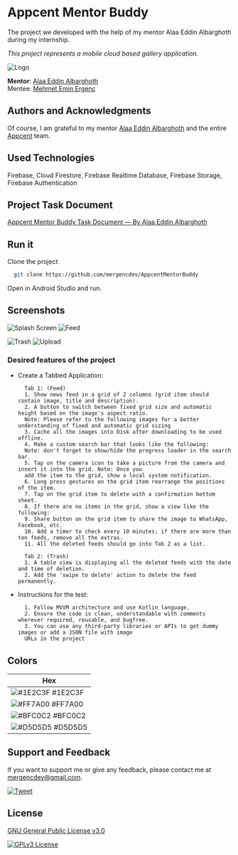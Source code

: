 # Appcent Mentor Buddy

The project we developed with the help of my mentor Alaa Eddin Albarghoth during my internship.

*This project represents a mobile cloud based gallery application.*

![Logo](https://i.imgur.com/xFc0aib.png)

**Mentor**: [Alaa Eddin Albarghoth](https://github.com/AlaaEddinAlbarghoth)\
Mentee: [Mehmet Emin Ergenç](https://github.com/mergencdev)
## Authors and Acknowledgments

Of course, I am grateful to my mentor [Alaa Eddin Albarghoth](https://github.com/AlaaEddinAlbarghoth) and the entire [Appcent](https://www.appcent.mobi/) team.

  
## Used Technologies

Firebase, Cloud Firestore, Firebase Realtime Database, Firebase Storage, Firebase Authentication


  
## Project Task Document

[Appcent Mentor Buddy Task Document — By Alaa Eddin Albarghoth](https://drive.google.com/file/d/1vDZVxjTbcMM-hv4VTSXMFzpcGOyrB2L_/view?usp=sharing)

  
## Run it

Clone the project

```bash
  git clone https://github.com/mergencdev/AppcentMentorBuddy
```

Open in Android Studio and run.

## Screenshots

![Splash Screen](https://i.imgur.com/mT9dr8r.png)     ![Feed](https://i.imgur.com/I81Q1pz.jpg)

![Trash](https://i.imgur.com/UVKwByZ.jpg)     ![Upload](https://i.imgur.com/trNErjx.jpg)

### Desired features of the project

- Create a Tabbed Application:

        Tab 1: (Feed)
        1. Show news feed in a grid of 2 columns (grid item should contain image, title and description).
        2. A button to switch between fixed grid size and automatic height based on the image's aspect ratio.
        Note: Please refer to the following images for a better understanding of fixed and automatic grid sizing
        3. Cache all the images into Disk after downloading to be used offline.
        4. Make a custom search bar that looks like the following:
        Note: don't forget to show/hide the progress loader in the search bar.
        5. Tap on the camera icon to take a picture from the camera and insert it into the grid. Note: Once you
        add the item to the grid, show a local system notification. 
        6. Long press gestures on the grid item rearrange the positions of the item.
        7. Tap on the grid item to delete with a confirmation bottom sheet.
        8. If there are no items in the grid, show a view like the following:
        9. Share button on the grid item to share the image to WhatsApp, Facebook, etc.
        10. Add a timer to check every 10 minutes; if there are more than ten feeds, remove all the extras.
        11. All the deleted feeds should go into Tab 2 as a list.
    
        Tab 2: (Trash)
        1. A table view is displaying all the deleted feeds with the date and time of deletion.
        2. Add the 'swipe to delete' action to delete the feed permanently.
        
- Instructions for the test:
        
        1. Follow MVVM architecture and use Kotlin language.
        2. Ensure the code is clean, understandable with comments wherever required, reusable, and bugfree.
        3. You can use any third-party libraries or APIs to get dummy images or add a JSON file with image
        URLs in the project
## Colors
| Hex                                                              |
------------------------------------------------------------------ |
| ![#1E2C3F](https://via.placeholder.com/10/1E2C3F?text=+) #1E2C3F |
| ![#FF7A00](https://via.placeholder.com/10/FF7A00?text=+) #FF7A00 |
| ![#BFC0C2](https://via.placeholder.com/10/BFC0C2?text=+) #BFC0C2 |
| ![#D5D5D5](https://via.placeholder.com/10/D5D5D5?text=+) #D5D5D5 |


## Support and Feedback

If you want to support me or give any feedback, please contact me at mergencdev@gmail.com.

[![Tweet](https://img.shields.io/twitter/url?style=social&url=https%3A%2F%2Fgithub.com%2Fmergencdev%2FAppcentMentorBuddy)](https://img.shields.io/twitter/url?style=social&url=https%3A%2F%2Fgithub.com%2Fmergencdev%2FAppcentMentorBuddy)

## License

[GNU General Public License v3.0](https://choosealicense.com/licenses/gpl-3.0/)

[![GPLv3 License](https://img.shields.io/badge/License-GPL%20v3-yellow.svg)](https://opensource.org/licenses/)
